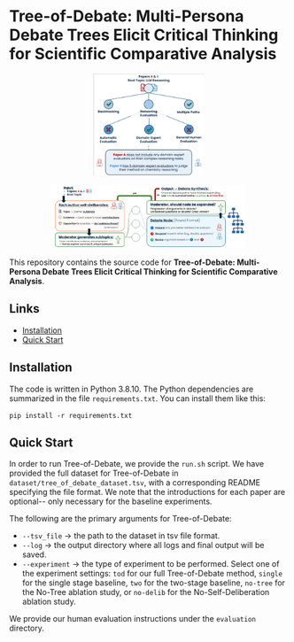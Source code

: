 # Tree-of-Debate: Multi-Persona Debate Trees Elicit Critical Thinking for Scientific Comparative Analysis
<p align="center"><img src="https://github.com/pkargupta/tree-of-debate/blob/main/figs/example_hierarchy.png" alt="Tree-of-Debate Example" width="200"/></p>
<p align="center"><img src="https://github.com/pkargupta/tree-of-debate/blob/main/figs/tods_framework.png" alt="Framework Diagram of Tree-of-Debate" width="350"/></p>

This repository contains the source code for **Tree-of-Debate: Multi-Persona Debate Trees Elicit Critical Thinking for Scientific Comparative Analysis**.

## Links

- [Installation](#installation)
- [Quick Start](#quick-start)

## Installation
The code is written in Python 3.8.10. The Python dependencies are summarized in the file `requirements.txt`. You can install them like this:
```
pip install -r requirements.txt
```

## Quick Start
In order to run Tree-of-Debate, we provide the `run.sh` script. We have provided the full dataset for Tree-of-Debate in `dataset/tree_of_debate_dataset.tsv`, with a corresponding README specifying the file format. We note that the introductions for each paper are optional-- only necessary for the baseline experiments.

The following are the primary arguments for Tree-of-Debate:

- `--tsv_file` $\rightarrow$ the path to the dataset in tsv file format.
- `--log` $\rightarrow$ the output directory where all logs and final output will be saved.
- `--experiment` $\rightarrow$ the type of experiment to be performed. Select one of the experiment settings: `tod` for our full Tree-of-Debate method, `single` for the single stage baseline, `two` for the two-stage baseline, `no-tree` for the No-Tree ablation study, or `no-delib` for the No-Self-Deliberation ablation study.

We provide our human evaluation instructions under the `evaluation` directory.